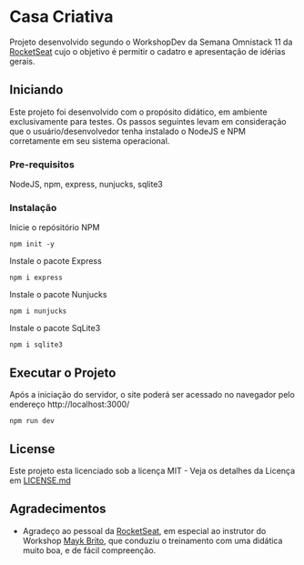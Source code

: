 # Casa Criativa

Projeto desenvolvido segundo o WorkshopDev da Semana Omnistack 11 da [RocketSeat](https://rocketseat.com.br) cujo o objetivo é permitir o cadatro e apresentação de idérias gerais.

## Iniciando

Este projeto foi desenvolvido com o propósito didático, em ambiente exclusivamente para testes. Os passos seguintes levam em consideração que o usuário/desenvolvedor tenha instalado o NodeJS e NPM corretamente em seu sistema operacional.

### Pre-requisitos

NodeJS, npm, express, nunjucks, sqlite3

### Instalação

Inicie o repósitório NPM

```
npm init -y
```

Instale o pacote Express

```
npm i express
```

Instale o pacote Nunjucks

```
npm i nunjucks
```

Instale o pacote SqLite3

```
npm i sqlite3
```

## Executar o Projeto

Após a iniciação do servidor, o site poderá ser acessado no navegador pelo endereço http://localhost:3000/

```
npm run dev
```

## License

Este projeto esta licenciado sob a licença MIT - Veja os detalhes da Licença em [LICENSE.md](https://github.com/gustavobretas/casa-criativa/blob/master/LICENSE)

## Agradecimentos

* Agradeço ao pessoal da [RocketSeat](https://rocketseat.com.br), em especial ao instrutor do Workshop [Mayk Brito](https://www.linkedin.com/in/maykbrito/), que conduziu o treinamento com uma didática muito boa, e de fácil compreenção.